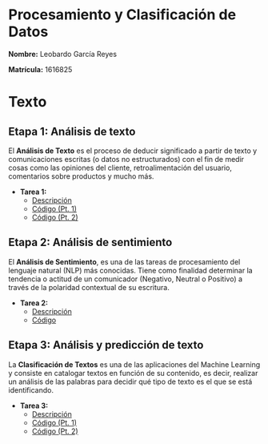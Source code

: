 # Procesamiento y Clasificación de Datos

**Nombre:** Leobardo García Reyes

**Matrícula:** 1616825

# **Texto** 

## Etapa 1: Análisis de texto
El **Análisis de Texto** es el proceso de deducir significado a partir de texto y comunicaciones escritas (o datos no estructurados) con el fin de medir cosas como las opiniones del cliente, retroalimentación del usuario, comentarios sobre productos y mucho más.

- **Tarea 1:**
  - [Descripción](https://github.com/Zarcklet/ProcesamientoClasificacionDatos/blob/main/Tarea%201%20(Leobardo%20Garc%C3%ADa%20Reyes).pdf)
  - [Código (Pt. 1)](https://github.com/Zarcklet/ProcesamientoClasificacionDatos/blob/main/Tarea%201.%20An%C3%A1lisis%20de%20la%20descripci%C3%B3n%20de%20productos%20audiovisuales%20en%20la%20plataforma%20de%20Netflix%20(Pt1).ipynb)
  - [Código (Pt. 2)](https://github.com/Zarcklet/ProcesamientoClasificacionDatos/blob/main/Tarea%201.%20An%C3%A1lisis%20de%20la%20descripci%C3%B3n%20de%20productos%20audiovisuales%20en%20la%20plataforma%20de%20Netflix%20(Pt2).ipynb)


## Etapa 2: Análisis de sentimiento
El **Análisis de Sentimiento**, es una de las tareas de procesamiento del lenguaje natural (NLP) más conocidas. Tiene como finalidad determinar la tendencia o actitud de un comunicador (Negativo, Neutral o Positivo) a través de la polaridad contextual de su escritura.

- **Tarea 2:**
  - [Descripción](https://github.com/Zarcklet/ProcesamientoClasificacionDatos/blob/main/Tarea%202%20(Leobardo%20Garc%C3%ADa%20Reyes).pdf)
  - [Código](https://github.com/Zarcklet/ProcesamientoClasificacionDatos/blob/main/Tarea%202.%20An%C3%A1lisis%20de%20sentimiento%20de%20tweets%20realizados%20con%20el%20hashtag%20TheSocialDilemma.ipynb)


## Etapa 3: Análisis y predicción de texto
La **Clasificación de Textos** es una de las aplicaciones del Machine Learning y consiste en catalogar textos en función de su contenido, es decir, realizar un análisis de las palabras para decidir qué tipo de texto es el que se está identificando.

- **Tarea 3:**
  - [Descripción](https://github.com/Zarcklet/ProcesamientoClasificacionDatos/blob/main/Tarea%203%20(Leobardo%20Garc%C3%ADa%20Reyes).pdf)
  - [Código (Pt. 1)](https://github.com/Zarcklet/ProcesamientoClasificacionDatos/blob/main/Tarea%203.%20Clasificaci%C3%B3n%20de%20ciberbullying.ipynb)
  - [Código (Pt. 2)](https://github.com/Zarcklet/ProcesamientoClasificacionDatos/blob/main/Tarea%203.%20Clasificaci%C3%B3n%20de%20ciberbullying%20(Gr%C3%A1fico).ipynb)










